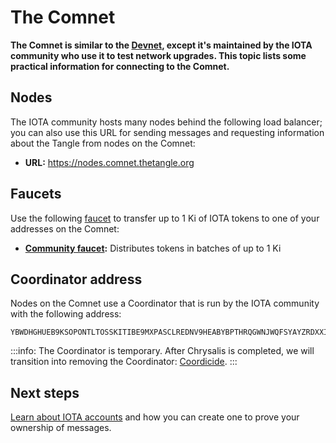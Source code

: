 # The Comnet

**The Comnet is similar to the [Devnet](../networks/devnet.md), except it's maintained by the IOTA community who use it to test network upgrades. This topic lists some practical information for connecting to the Comnet.**

## Nodes

The IOTA community hosts many nodes behind the following load balancer; you can also use this URL for sending messages and requesting information about the Tangle from nodes on the Comnet:

- **URL:** https://nodes.comnet.thetangle.org

## Faucets

Use the following [faucet](../references/glossary.md#faucet) to transfer up to 1 Ki of IOTA tokens to one of your addresses on the Comnet:

- **[Community faucet](https://faucet.comnet.einfachiota.de/#/):** Distributes tokens in batches of up to 1 Ki

## Coordinator address

Nodes on the Comnet use a Coordinator that is run by the IOTA community with the following address:

```
YBWDHGHUEB9KSOPONTLTOSSKITIBE9MXPASCLREDNV9HEABYBPTHRQGWNJWQFSYAYZRDXXIOZHWBC9DWC
```

:::info:
The Coordinator is temporary. After Chrysalis is completed, we will transition into removing the Coordinator: [Coordicide](https://coordicide.iota.org/post-coordinator).
:::

## Next steps

[Learn about IOTA accounts](../accounts/overview.md) and how you can create one to prove your ownership of messages.
